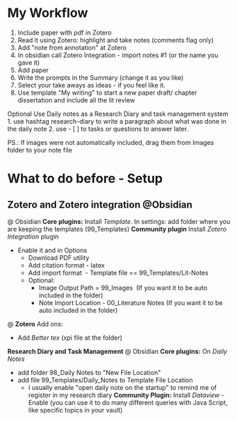 # My Workflow
1. Include paper with pdf in Zotero
2. Read it using Zotero: highlight and take notes (comments flag only)
3. Add "note from annotation"  at Zotero
4. In obsidian call Zotero Integration - import notes #1 (or the name you gave it)
5. Add paper
6. Write the prompts in the Summary (change it as you like)
7. Select your take aways as ideas - if you feel like it. 
8. Use template "My writing" to start a new paper draft/ chapter dissertation and include all the lit review

Optional
	Use Daily notes as a Research Diary and task management system
		1. use hashtag research-diary to write a paragraph about what was done in the daily note
		2. use - [ ] to tasks or questions to answer later.

PS.: If images were not automatically included, drag them from Images folder to your note file

# What to do before - Setup 
## Zotero and Zotero integration @Obsidian
@ Obsidian
**Core plugins:**
Install *Template*. In settings: add folder where you are keeping the templates (99_Templates)
**Community plugin**
Install *Zotero Integration* plugin
- Enable it  and in Options
	- Download PDF utility
	- Add citation format - latex
	- Add import format  - Template file == 99_Templates/Lit-Notes
	- Optional:
		- Image Output Path = 99_Images  (If you want it to be auto included in the folder)
		- Note Import Location - 00_Literature Notes (If you want it to be auto included in the folder)

@ **Zotero**
Add ons:
- Add *Better tex* (xpi file at the folder)

**Research Diary and Task Management** @ Obsidian
**Core plugins:**
On *Daily Notes*
- add folder 98_Daily Notes to "New File Location"
- add file 99_Templates/Daily_Notes to Template File Location
	- I usually enable "open daily note on the startup" to remind me of register in my research diary
**Community Plugin:**
Install *Dataview* - Enable (you can use it to do many different queries with Java Script, like specific topics in your vault)

